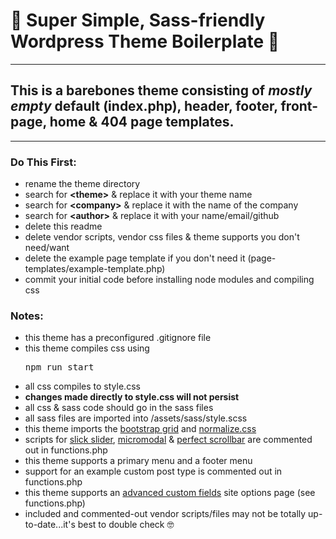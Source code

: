 # 🦩 Super Simple, Sass-friendly Wordpress Theme Boilerplate 🦩
---
## This is a barebones theme consisting of *mostly empty* default (index.php), header, footer, front-page, home & 404 page templates.

---
### Do This First:
- rename the theme directory 
- search for __\<theme\>__ & replace it with your theme name
- search for __\<company\>__ & replace it with the name of the company
- search for __\<author\>__ & replace it with your name/email/github
- delete this readme
- delete vendor scripts, vendor css files & theme supports you don't need/want
- delete the example page template if you don't need it (page-templates/example-template.php)
- commit your initial code before installing node modules and compiling css

### Notes:
- this theme has a preconfigured .gitignore file
- this theme compiles css using <pre>npm run start</pre>
- all css compiles to style.css
- __changes made directly to style.css will not persist__
- all css & sass code should go in the sass files
- all sass files are imported into /assets/sass/style.scss
- this theme imports the [bootstrap grid](https://github.com/twbs/bootstrap/blob/main/dist/css/bootstrap-grid.min.css) and [normalize.css](https://necolas.github.io/normalize.css/)
- scripts for [slick slider](https://kenwheeler.github.io/slick/), [micromodal](https://micromodal.now.sh) & [perfect scrollbar](https://github.com/mdbootstrap/perfect-scrollbar) are commented out in functions.php
- this theme supports a primary menu and a footer menu 
- support for an example custom post type is commented out in functions.php
- this theme supports an [advanced custom fields](https://www.advancedcustomfields.com) site options page (see functions.php)
- included and commented-out vendor scripts/files may not be totally up-to-date...it's best to double check 🤓